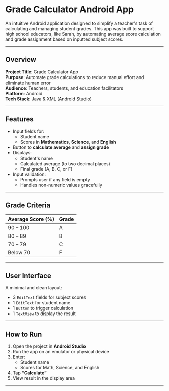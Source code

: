 # Grade Calculator Android App

An intuitive Android application designed to simplify a teacher's task of calculating and managing student grades. This app was built to support high school educators, like Sarah, by automating average score calculation and grade assignment based on inputted subject scores.

---

## Overview

**Project Title**: Grade Calculator App  
**Purpose**: Automate grade calculations to reduce manual effort and eliminate human error  
**Audience**: Teachers, students, and education facilitators  
**Platform**: Android  
**Tech Stack**: Java & XML (Android Studio)

---

## Features

- Input fields for:
  - Student name
  - Scores in **Mathematics**, **Science**, and **English**
- Button to **calculate average** and **assign grade**
- Displays:
  - Student's name
  - Calculated average (to two decimal places)
  - Final grade (A, B, C, or F)
- Input validation:
  - Prompts user if any field is empty
  - Handles non-numeric values gracefully

---

## Grade Criteria

| Average Score (%) | Grade |
|-------------------|-------|
| 90 – 100          | A     |
| 80 – 89           | B     |
| 70 – 79           | C     |
| Below 70          | F     |

---

## User Interface

A minimal and clean layout:
- 3 `EditText` fields for subject scores
- 1 `EditText` for student name
- 1 `Button` to trigger calculation
- 1 `TextView` to display the result

---

## How to Run

1. Open the project in **Android Studio**
2. Run the app on an emulator or physical device
3. Enter:
   - Student name
   - Scores for Math, Science, and English
4. Tap **“Calculate”**
5. View result in the display area

---

